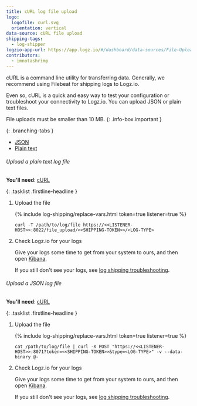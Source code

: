 ```yaml
---
title: cURL log file upload
logo:
  logofile: curl.svg
  orientation: vertical
data-source: cURL file upload
shipping-tags:
  - log-shipper
logzio-app-url: https://app.logz.io/#/dashboard/data-sources/File-UploadcURL
contributors:
  - imnotashrimp
---
```


cURL is a command line utility for transferring data.
Generally, we recommend using Filebeat for shipping logs to Logz.io.

Even so, cURL is a quick and easy way to test your configuration or troubleshoot your connectivity to Logz.io.
You can upload JSON or plain text files.

  File uploads must be smaller than 10 MB.
  {: .info-box.important }

<div class="branching-container">

{: .branching-tabs }
  * [JSON](#json-config)
  * [Plain text](#plain-text-config)

<div id="plain-text-config">

###### Upload a plain text log file

**You'll need**:
[cURL](https://curl.haxx.se/download.html)

{: .tasklist .firstline-headline }
1.  Upload the file

    {% include log-shipping/replace-vars.html token=true listener=true %}

    ```shell
    curl -T /path/to/log/file https://<<LISTENER-HOST>>:8022/file_upload/<<SHIPPING-TOKEN>>/<LOG-TYPE>
    ```

2.  Check Logz.io for your logs

    Give your logs some time to get from your system to ours, and then open [Kibana](https://app.logz.io/#/dashboard/kibana).

    If you still don't see your logs, see [log shipping troubleshooting]({{site.baseurl}}/user-guide/log-shipping/log-shipping-troubleshooting.html).

</div>


<div id="json-config">

###### Upload a JSON log file

**You'll need**:
[cURL](https://curl.haxx.se/download.html)

{: .tasklist .firstline-headline }
1.  Upload the file

    {% include log-shipping/replace-vars.html token=true listener=true %}

    ```shell
    cat /path/to/log/file | curl -X POST "https://<<LISTENER-HOST>>:8071?token=<<SHIPPING-TOKEN>>&type=<LOG-TYPE>" -v --data-binary @-
    ```

2.  Check Logz.io for your logs

    Give your logs some time to get from your system to ours, and then open [Kibana](https://app.logz.io/#/dashboard/kibana).

    If you still don't see your logs, see [log shipping troubleshooting]({{site.baseurl}}/user-guide/log-shipping/log-shipping-troubleshooting.html).

</div>

</div>
